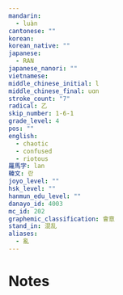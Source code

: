 ```yaml
---
mandarin:
  - luàn
cantonese: ""
korean:
korean_native: ""
japanese:
  - RAN
japanese_nanori: ""
vietnamese:
middle_chinese_initial: l
middle_chinese_final: uɑn
stroke_count: "7"
radical: 乙
skip_number: 1-6-1
grade_level: 4
pos: ""
english:
  - chaotic
  - confused
  - riotous
羅馬字: lan
韓文: 란
joyo_level: ""
hsk_level: ""
hanmun_edu_level: ""
danayo_id: 4003
mc_id: 202
graphemic_classification: 會意
stand_in: 混乱
aliases:
  - 亂
---
```


# Notes
